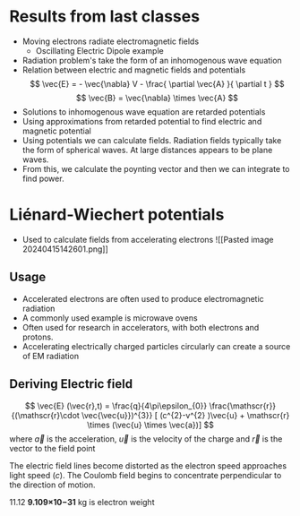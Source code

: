 # Results from last classes
- Moving electrons radiate electromagnetic fields 
	- Oscillating Electric Dipole example
- Radiation problem's take the form of an inhomogenous wave equation
- Relation between electric and magnetic fields and potentials
$$
\vec{E} = - \vec{\nabla} V  - \frac{ \partial \vec{A} }{ \partial t } 
$$
$$
\vec{B} = \vec{\nabla} \times \vec{A}
$$
- Solutions to inhomogenous wave equation are retarded potentials
- Using approximations from retarded potential to find electric and magnetic potential
- Using potentials we can calculate fields. Radiation fields typically take the form of spherical waves. At large distances appears to be plane waves. 
- From this, we calculate the poynting vector and then we can integrate to find power.


# Liénard-Wiechert potentials
- Used to calculate fields from accelerating electrons 
![[Pasted image 20240415142601.png]]

## Usage
- Accelerated electrons are often used to produce electromagnetic radiation
- A commonly used example is microwave ovens
- Often used for research in accelerators, with both electrons and protons. 
- Accelerating electrically charged particles circularly can create a source of EM radiation 

## Deriving Electric field 
$$
\vec{E} (\vec{r},t) = \frac{q}{4\pi\epsilon_{0}} \frac{\mathscr{r}}{(\mathscr{r}\cdot \vec{\vec{u}})^{3}} [ (c^{2}-v^{2} )\vec{u} + \mathscr{r} \times (\vec{u} \times \vec{a})]
$$
where $\vec{a}$ is the acceleration, $\vec{u}$ is the velocity of the charge and $\vec{r}$ is the vector to the field point 

The electric field lines become distorted as the electron speed approaches light speed ($c$). The Coulomb field begins to concentrate perpendicular to the direction of motion. 

11.12
**9.109×10−31** kg is electron weight
